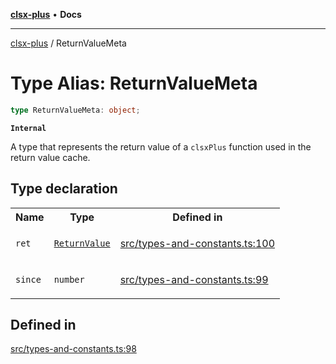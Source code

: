 [**clsx-plus**](README.md) • **Docs**

---

[clsx-plus](README.md) / ReturnValueMeta

# Type Alias: ReturnValueMeta

```ts
type ReturnValueMeta: object;
```

**`Internal`**

A type that represents the return value of a `clsxPlus` function used in the return value cache.

## Type declaration

<table>
<tr>
<th>Name</th>
<th>Type</th>
<th>Defined in</th>
</tr>
<tr>
<td>

`ret`

</td>
<td>

[`ReturnValue`](Interface.ReturnValue.md)

</td>
<td>

[src/types-and-constants.ts:100](https://github.com/HoodieCollin/clsx-plus/blob/4d55252443bab37590ad84a6e45f55cb4343cd0f/src/types-and-constants.ts#L100)

</td>
</tr>
<tr>
<td>

`since`

</td>
<td>

`number`

</td>
<td>

[src/types-and-constants.ts:99](https://github.com/HoodieCollin/clsx-plus/blob/4d55252443bab37590ad84a6e45f55cb4343cd0f/src/types-and-constants.ts#L99)

</td>
</tr>
</table>

## Defined in

[src/types-and-constants.ts:98](https://github.com/HoodieCollin/clsx-plus/blob/4d55252443bab37590ad84a6e45f55cb4343cd0f/src/types-and-constants.ts#L98)
